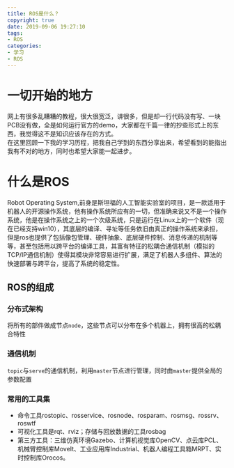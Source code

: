 ```yaml
---
title: ROS是什么？
copyright: true
date: 2019-09-06 19:27:10
tags:
- ROS
categories:
- 学习
- ROS
---
```

# 一切开始的地方
网上有很多乱糟糟的教程，很大很宽泛，讲很多，但是却一行代码没有写、一块PCB没有做，全是如何运行官方的demo，大家都在千篇一律的抄些形式上的东西，我觉得这不是知识应该存在的方式。  
在这里回顾一下我的学习历程，把我自己学到的东西分享出来，希望看到的能指出我有不对的地方，同时也希望大家能一起进步。  
# 什么是ROS
Robot Operating System,前身是斯坦福的人工智能实验室的项目，是一款适用于机器人的开源操作系统，他有操作系统所应有的一切，但准确来说又不是一个操作系统，他是在操作系统之上的一个次级系统，只是运行在Linux上的一个软件（现在已经支持win10），其底层的编译、寻址等任务依旧由真正的操作系统来承担，但是ros也提供了包括像包管理、硬件抽象、底层硬件控制、消息传递的机制等等，甚至包括用以跨平台的编译工具，其富有特征的松耦合通信机制（模拟的TCP/IP通信机制）使得其模块非常容易进行扩展，满足了机器人多组件、算法的快速部署与跨平台，提高了系统的稳定性。
## ROS的组成
### 分布式架构
将所有的部件做成节点`node`，这些节点可以分布在多个机器上，拥有很高的松耦合特性
### 通信机制
`topic`与`serve`的通信机制，利用`master`节点进行管理，同时由`master`提供全局的参数配置
### 常用的工具集
- 命令工具rostopic、rosservice、rosnode、rosparam、rosmsg、rossrv、roswtf
- 可视化工具是rqt、rviz；存储与回放数据的工具rosbag
- 第三方工具：三维仿真环境Gazebo、计算机视觉库OpenCV、点云库PCL、机械臂控制库MoveIt、工业应用库Industrial、机器人编程工具箱MRPT、实时控制库Orocos。